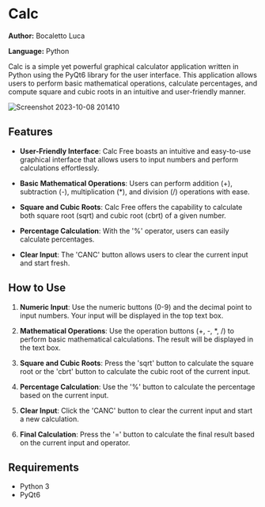 # Calc

**Author:** Bocaletto Luca

**Language:** Python

Calc is a simple yet powerful graphical calculator application written in Python using the PyQt6 library for the user interface. This application allows users to perform basic mathematical operations, calculate percentages, and compute square and cubic roots in an intuitive and user-friendly manner.

![Screenshot 2023-10-08 201410](https://github.com/elektronoide/calc-free/assets/134635227/3085b0f5-29a7-4cc0-9466-0ee6f9483f9a)

## Features

- **User-Friendly Interface**: Calc Free boasts an intuitive and easy-to-use graphical interface that allows users to input numbers and perform calculations effortlessly.

- **Basic Mathematical Operations**: Users can perform addition (+), subtraction (-), multiplication (*), and division (/) operations with ease.

- **Square and Cubic Roots**: Calc Free offers the capability to calculate both square root (sqrt) and cubic root (cbrt) of a given number.

- **Percentage Calculation**: With the '%' operator, users can easily calculate percentages.

- **Clear Input**: The 'CANC' button allows users to clear the current input and start fresh.

## How to Use

1. **Numeric Input**: Use the numeric buttons (0-9) and the decimal point to input numbers. Your input will be displayed in the top text box.

2. **Mathematical Operations**: Use the operation buttons (+, -, *, /) to perform basic mathematical calculations. The result will be displayed in the text box.

3. **Square and Cubic Roots**: Press the 'sqrt' button to calculate the square root or the 'cbrt' button to calculate the cubic root of the current input.

4. **Percentage Calculation**: Use the '%' button to calculate the percentage based on the current input.

5. **Clear Input**: Click the 'CANC' button to clear the current input and start a new calculation.

6. **Final Calculation**: Press the '=' button to calculate the final result based on the current input and operator.

## Requirements

- Python 3
- PyQt6
